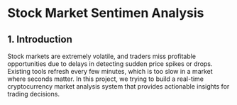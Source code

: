 # Stock Market Sentimen Analysis
## 1. Introduction
Stock markets are extremely volatile, and traders miss profitable opportunities due to delays in detecting sudden price spikes or drops. Existing tools refresh every few minutes, which is too slow in a market where seconds matter. In this project, we trying to build a real-time cryptocurrency market analysis system that provides actionable insights for trading decisions.
